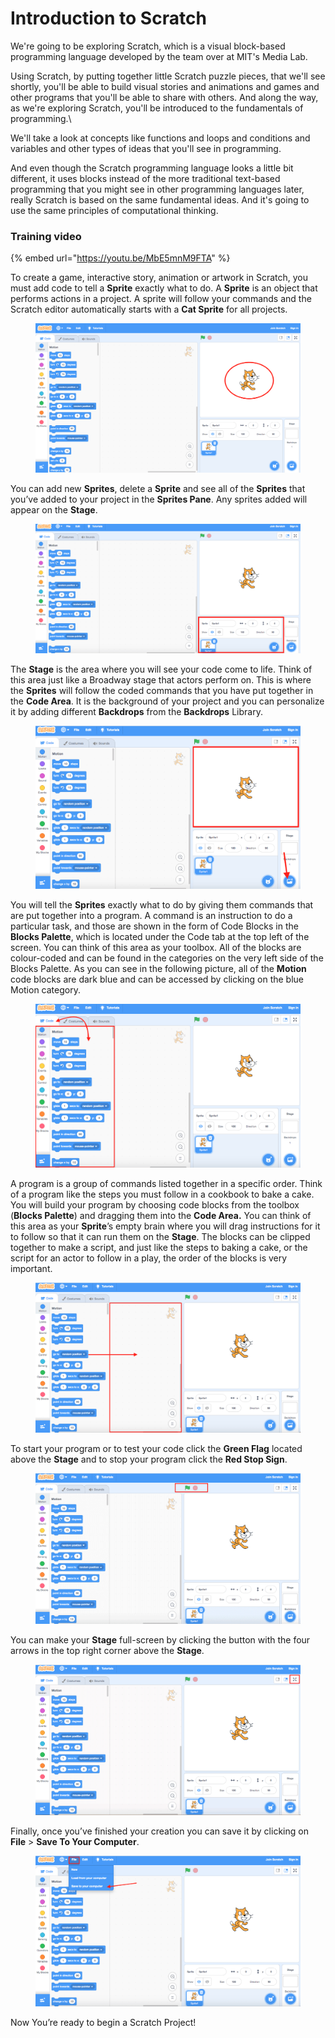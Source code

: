 # Introduction to Scratch

We're going to be exploring Scratch, which is a visual block-based programming language developed by the team over at MIT's Media Lab.&#x20;

Using Scratch, by putting together little Scratch puzzle pieces, that we'll see shortly, you'll be able to build visual stories and animations and games and other programs that you'll be able to share with others. And along the way, as we're exploring Scratch, you'll be introduced to the fundamentals of programming.\


We'll take a look at concepts like functions and loops and conditions and variables and other types of ideas that you'll see in programming.

And even though the Scratch programming language looks a little bit different, it uses blocks instead of the more traditional text-based programming that you might see in other programming languages later, really Scratch is based on the same fundamental ideas. And it's going to use the same principles of computational thinking.

### Training video

{% embed url="https://youtu.be/MbE5mnM9FTA" %}

To create a game, interactive story, animation or artwork in Scratch, you must add code to tell a **Sprite** exactly what to do. A **Sprite** is an object that performs actions in a project.  A sprite will follow your commands and the Scratch editor automatically starts with a **Cat Sprite** for all projects.&#x20;

<figure><img src="../../../.gitbook/assets/image (6) (1).png" alt=""><figcaption></figcaption></figure>

You can add new **Sprites**, delete a **Sprite** and see all of the **Sprites** that you’ve added to your project in the **Sprites Pane**. Any sprites added will appear on the **Stage**.

<figure><img src="../../../.gitbook/assets/image (5).png" alt=""><figcaption></figcaption></figure>

The **Stage** is the area where you will see your code come to life. Think of this area just like a Broadway stage that actors perform on. This is where the **Sprites** will follow the coded commands that you have put together in the **Code Area**. It is the background of your project and you can personalize it by adding different **Backdrops** from the **Backdrops** Library.

<figure><img src="../../../.gitbook/assets/image (3).png" alt=""><figcaption></figcaption></figure>

You will tell the **Sprites** exactly what to do by giving them commands that are put together into a program. A command is an instruction to do a particular task, and those are shown in the form of Code Blocks in the **Blocks Palette**, which is located under the Code tab at the top left of the screen. You can think of this area as your toolbox. All of the blocks are colour-coded and can be found in the categories on the very left side of the Blocks Palette. As you can see in the following picture, all of the **Motion** code blocks are dark blue and can be accessed by clicking on the blue Motion category.&#x20;

<figure><img src="../../../.gitbook/assets/image (1).png" alt=""><figcaption></figcaption></figure>

A program is a group of commands listed together in a specific order. Think of a program like the steps you must follow in a cookbook to bake a cake.  You will build your program by choosing code blocks from the toolbox (**Blocks Palette**) and dragging them into the **Code Area.** You can think of this area as your **Sprite**’s empty brain where you will drag instructions for it to follow so that it can run them on the **Stage**. The blocks can be clipped together to make a script, and just like the steps to baking a cake, or the script for an actor to follow in a play, the order of the blocks is very important.&#x20;

<figure><img src="../../../.gitbook/assets/image (8).png" alt=""><figcaption></figcaption></figure>

To start your program or to test your code click the **Green Flag** located above the **Stage** and to stop your program click the **Red Stop Sign**.&#x20;

<figure><img src="../../../.gitbook/assets/image (4).png" alt=""><figcaption></figcaption></figure>

You can make your **Stage** full-screen by clicking the button with the four arrows in the top right corner above the **Stage**.&#x20;

<figure><img src="../../../.gitbook/assets/image (3) (1).png" alt=""><figcaption></figcaption></figure>

Finally, once you’ve finished your creation you can save it by clicking on **File** > **Save To Your Computer**.&#x20;

<figure><img src="../../../.gitbook/assets/image (7).png" alt=""><figcaption></figcaption></figure>

Now You’re ready to begin a Scratch Project!&#x20;
